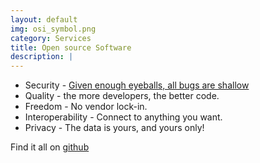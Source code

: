 ```yaml
---
layout: default
img: osi_symbol.png
category: Services
title: Open source Software
description: |
---
```


* Security - [Given enough eyeballs, all bugs are shallow](https://en.wikipedia.org/wiki/Linus%27s_Law)
* Quality - the more developers, the better code.
* Freedom - No vendor lock-in.
* Interoperability - Connect to anything you want.
* Privacy - The data is yours, and yours only!

Find it all on [github](https://github.com/SensorsUnleashed)
